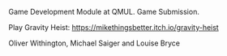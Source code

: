 Game Development Module at QMUL. Game Submission.

Play Gravity Heist: https://mikethingsbetter.itch.io/gravity-heist

Oliver Withington, Michael Saiger and Louise Bryce
